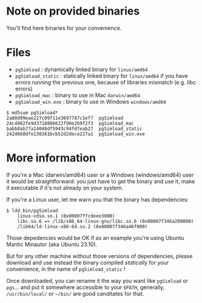 # Note on provided binaries 

You'll find here binaries for your convenience.

# Files

  - `pgSimload` : dynamically linked binary for `linux/amd64`
  - `pgSimload_static` : statically linked binary for `linux/amd64` if you
    have errors running the previous one, because of libraries mismatch (e.g.
    libc errors)
  - `pgSimload_mac` : binary to use in Mac `darwin/amd64`
  - `pgSimload_win.exe` : binary to use in Windows  `windows/amd64`

```
$ md5sum pgSimload*
2a80d99eae227c09f11e36977d7c1ef7  pgSimload
24c4982fe9d3718806622f90e2b9f2f3  pgSimload_mac
babb8ab77a14048df5943c94fd7eab27  pgSimload_static
242d660dfe130361bcb52d2dece227a1  pgSimload_win.exe
```

# More information

If you're a Mac (darwin/amd64) user or a Windows (windows/amd64) user it would
be straightforward: you just have to get the binary and use it, make it
executable if it's not already on your system.

If you're a Linux user, let me warn you that the binary has dependencies:
 
```
$ ldd bin/pgSimload
	linux-vdso.so.1 (0x00007ffcdeee3000)
	libc.so.6 => /lib/x86_64-linux-gnu/libc.so.6 (0x00007f346a200000)
	/lib64/ld-linux-x86-64.so.2 (0x00007f346a46f000)
```

Those depedencies would be OK if as an example you're using Ubuntu Mantic
Minautor (aka Ubuntu 23.10).

But for any other machine without those versions of dependencies, please
download and use instead the binary compiled *statically* for your convenience,
in the name of `pgSimload_static` !

Once downloaded, you can rename it the way you want like `pgSimload` or
`pgs`... and put it somewhere accessible to your `$PATH`, generally,
`/usr/bin/local/` or `~/bin/` are good canditates for that.

